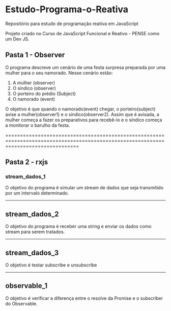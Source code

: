 # Estudo-Programa-o-Reativa
Repositório para estudo de programação reativa em JavaScript

Projeto criado no Curso de JavaScript Funcional e Reativo - PENSE como um Dev JS. 

<h2>Pasta 1 - Observer</h2>

O programa descreve um cenário de uma festa surpresa preparada por uma mulher para o seu namorado. Nesse cenário estão:

1. A mulher (observer)
2. O síndico (observer)
3. O porteiro do prédio (Subject)
4. O namorado (event)

O objetivo é que quando o namorado(event) chegar, o porteiro(subject) avise a mulher(observer1) e o síndico(observer2). 
Assim que é avisada, a mulher começa a fazer os preparativos para recebê-lo e o síndico começa a monitorar o barulho da festa.


=====================================================================================================================================


<h2>Pasta 2 - rxjs</h2>


<h3>stream_dados_1</h3>

O objetivo do programa é simular um stream de dados que seja transmitido por um intervalo determinado. 

---------------------------------------------------------------------------------------------------------

<h2>stream_dados_2</h2>

O objetivo do programa é receber uma string e enviar os dados como stream para serem tratados.

---------------------------------------------------------------------------------------------------------

<h2>stream_dados_3</h2>

O objetivo é testar subscribe e unsubscribe

---------------------------------------------------------------------------------------------------------

<h2>observable_1</h2>

O objetivo é verificar a diferença entre o resolve da Promise e o subscriber do Observable. 